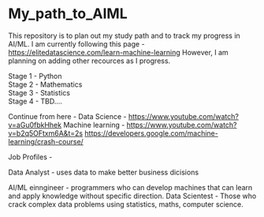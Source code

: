 # My_path_to_AIML

This repository is to plan out my study path and to track my progress in AI/ML.
I am currently following this page - https://elitedatascience.com/learn-machine-learning 
However, I am planning on adding other recources as I progress.

Stage 1 - Python<br>
Stage 2 - Mathematics<br>
Stage 3 - Statistics<br>
Stage 4 - TBD....<br>

Continue from here - 
Data Science - https://www.youtube.com/watch?v=aGu0fbkHhek
Machine learning - https://www.youtube.com/watch?v=b2q5OFtxm6A&t=2s
https://developers.google.com/machine-learning/crash-course/ 


Job Profiles - 

Data Analyst - uses data to make better business dicisions

AI/ML einngineer - programmers who can develop machines that can learn and apply knowledge without specific direction.
Data Scientest - Those who crack complex data problems using statistics, maths, computer science.